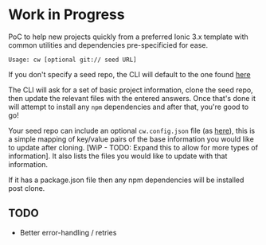 Work in Progress
======

PoC to help new projects quickly from a preferred Ionic 3.x template with common utilities and dependencies pre-specificied for ease.

```
Usage: cw [optional git:// seed URL]
```

If you don't specify a seed repo, the CLI will default to the one found [here](https://github.com/chrisweight/cjw-ionic-seed/)


The CLI will ask for a set of basic project information, clone the seed repo, then update the relevant files with the entered answers. Once that's done it will attempt to install any `npm` dependencies and after that, you're good to go!

Your seed repo can include an optional `cw.config.json` file (as [here](https://github.com/chrisweight/cjw-ionic-seed/blob/master/cw.config.json)), this is a simple mapping of key/value pairs of the base information you would like to update after cloning. [WiP - TODO: Expand this to allow for more types of information]. It also lists the files you would like to update with that information.

If it has a package.json file then any npm dependencies will be installed post clone.

TODO
------
- Better error-handling / retries
